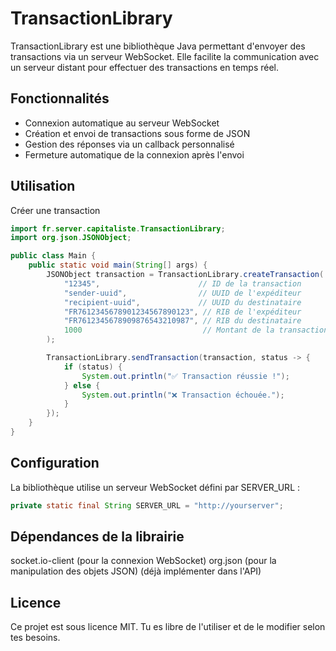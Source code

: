 # TransactionLibrary

TransactionLibrary est une bibliothèque Java permettant d'envoyer des transactions via un serveur WebSocket. Elle facilite la communication avec un serveur distant pour effectuer des transactions en temps réel.

## Fonctionnalités

- Connexion automatique au serveur WebSocket
- Création et envoi de transactions sous forme de JSON
- Gestion des réponses via un callback personnalisé
- Fermeture automatique de la connexion après l'envoi


## Utilisation

Créer une transaction
```Java
import fr.server.capitaliste.TransactionLibrary;
import org.json.JSONObject;

public class Main {
    public static void main(String[] args) {
        JSONObject transaction = TransactionLibrary.createTransaction(
            "12345",                      // ID de la transaction
            "sender-uuid",                // UUID de l'expéditeur
            "recipient-uuid",             // UUID du destinataire
            "FR7612345678901234567890123", // RIB de l'expéditeur
            "FR7612345678909876543210987", // RIB du destinataire
            1000                           // Montant de la transaction
        );

        TransactionLibrary.sendTransaction(transaction, status -> {
            if (status) {
                System.out.println("✅ Transaction réussie !");
            } else {
                System.out.println("❌ Transaction échouée.");
            }
        });
    }
}
```

## Configuration

La bibliothèque utilise un serveur WebSocket défini par SERVER_URL :
```Java
private static final String SERVER_URL = "http://yourserver";
```

## Dépendances de la librairie

socket.io-client (pour la connexion WebSocket)
org.json (pour la manipulation des objets JSON)
(déjà implémenter dans l'API)

## Licence

Ce projet est sous licence MIT. Tu es libre de l'utiliser et de le modifier selon tes besoins.
